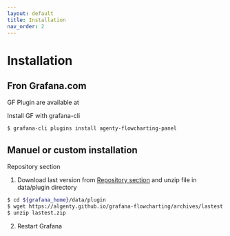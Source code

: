 ```yaml
---
layout: default
title: Installation
nav_order: 2
---
```


# Installation

## Fron Grafana.com

GF Plugin are available at [](https://grafana.com/grafana/plugins/agenty-flowcharting-panel)


Install GF with grafana-cli
```sh
$ grafana-cli plugins install agenty-flowcharting-panel
```

## Manuel or custom installation

Repository section

1. Download last version from [Repository section](https://TODO) and unzip file in data/plugin directory
 
```sh
$ cd ${grafana_home}/data/plugin
$ wget https://algenty.github.io/grafana-flowcharting/archives/lastest.zip
$ unzip lastest.zip
```
2. Restart Grafana